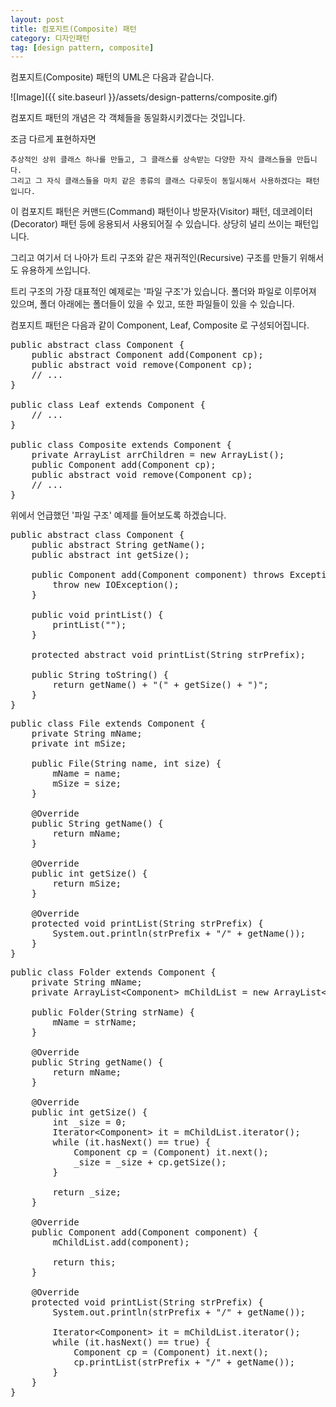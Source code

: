 ```yaml
---
layout: post
title: 컴포지트(Composite) 패턴
category: 디자인패턴
tag: [design pattern, composite]
---
```


컴포지트(Composite) 패턴의 UML은 다음과 같습니다.

![Image]({{ site.baseurl }}/assets/design-patterns/composite.gif) 

컴포지트 패턴의 개념은 각 객체들을 동일화시키겠다는 것입니다.

조금 다르게 표현하자면

~~~
추상적인 상위 클래스 하나를 만들고, 그 클래스를 상속받는 다양한 자식 클래스들을 만듭니다.
그리고 그 자식 클래스들을 마치 같은 종류의 클래스 다루듯이 동일시해서 사용하겠다는 패턴입니다.
~~~

이 컴포지트 패턴은 커맨드(Command) 패턴이나 방문자(Visitor) 패턴, 데코레이터(Decorator) 패턴 등에 
응용되서 사용되어질 수 있습니다. 상당히 널리 쓰이는 패턴입니다.

그리고 여기서 더 나아가 트리 구조와 같은 재귀적인(Recursive) 구조를 만들기 위해서도 유용하게 쓰입니다.

트리 구조의 가장 대표적인 예제로는 '파일 구조'가 있습니다.
폴더와 파일로 이루어져 있으며, 폴더 아래에는 폴더들이 있을 수 있고, 또한 파일들이 있을 수 있습니다.


컴포지트 패턴은 다음과 같이 Component, Leaf, Composite 로 구성되어집니다.

<pre class="prettyprint lang-java">
public abstract class Component {
	public abstract Component add(Component cp);
	public abstract void remove(Component cp);
	// ... 
} 

public class Leaf extends Component {
	// ...
} 

public class Composite extends Component {
	private ArrayList arrChildren = new ArrayList();
	public Component add(Component cp);
	public abstract void remove(Component cp); 
	// ...
}  
</pre>

위에서 언급했던 '파일 구조' 예제를 들어보도록 하겠습니다.

<pre class="prettyprint lang-java">
public abstract class Component {
	public abstract String getName();
	public abstract int getSize();

	public Component add(Component component) throws Exception {
		throw new IOException();
	}

	public void printList() {
		printList("");
	}

	protected abstract void printList(String strPrefix);

	public String toString() {
		return getName() + "(" + getSize() + ")";
	}
}
</pre>

<pre class="prettyprint lang-java">
public class File extends Component {
	private String mName;
	private int mSize;

	public File(String name, int size) {
		mName = name;
		mSize = size;
	}

	@Override
	public String getName() {
		return mName;
	}

	@Override
	public int getSize() {
		return mSize;
	}

	@Override
	protected void printList(String strPrefix) {
		System.out.println(strPrefix + "/" + getName());
	}
}
</pre>

<pre class="prettyprint lang-java">
public class Folder extends Component {
	private String mName;
	private ArrayList&lt;Component&gt; mChildList = new ArrayList&lt;Component&gt;();

	public Folder(String strName) {
		mName = strName;
	}

	@Override
	public String getName() {
		return mName;
	}

	@Override
	public int getSize() {
		int _size = 0;
		Iterator&lt;Component&gt; it = mChildList.iterator();
		while (it.hasNext() == true) {
			Component cp = (Component) it.next();
			_size = _size + cp.getSize();
		}

		return _size;
	}

	@Override
	public Component add(Component component) {
		mChildList.add(component);

		return this;
	}

	@Override
	protected void printList(String strPrefix) {
		System.out.println(strPrefix + "/" + getName());

		Iterator&lt;Component&gt; it = mChildList.iterator();
		while (it.hasNext() == true) {
			Component cp = (Component) it.next();
			cp.printList(strPrefix + "/" + getName());
		}
	}
}
</pre>

